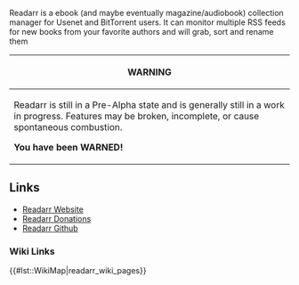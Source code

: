 Readarr is a ebook (and maybe eventually magazine/audiobook) collection manager for Usenet and BitTorrent users. It can monitor multiple RSS feeds for new books from your favorite authors and will grab, sort and rename them

<table>
<thead>
<tr class="header">
<th><p>WARNING</p></th>
</tr>
</thead>
<tbody>
<tr class="odd">
<td><p>Readarr is still in a Pre-Alpha state and is generally still in a work in progress. Features may be broken, incomplete, or cause spontaneous combustion.<br />
</p>
<p><strong>You have been WARNED!</strong></p></td>
</tr>
</tbody>
</table>

## Links

  - [Readarr Website](https://readarr.com/)
  - [Readarr Donations](https://opencollective.com/Readarr)
  - [Readarr Github](https://github.com/Readarr/Readarr)

### Wiki Links

{{\#lst::WikiMap|readarr\_wiki\_pages}}
